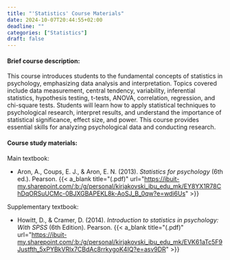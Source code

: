 ```yaml
---
title: "'Statistics' Course Materials"
date: 2024-10-07T20:44:55+02:00
deadline: ""
categories: ["Statistics"]
draft: false
---
```


#### Brief course description:

This course introduces students to the fundamental concepts of statistics in psychology, emphasizing data analysis and interpretation. Topics covered include data measurement, central tendency, variability, inferential statistics, hypothesis testing, t-tests, ANOVA, correlation, regression, and chi-square tests. Students will learn how to apply statistical techniques to psychological research, interpret results, and understand the importance of statistical significance, effect size, and power. This course provides essential skills for analyzing psychological data and conducting research.

#### Course study materials:

Main textbook:

* Aron, A., Coups, E. J., & Aron, E. N. (2013). *Statistics for psychology* (6th ed.). Pearson. {{< a_blank title="(.pdf)" url="https://ibuit-my.sharepoint.com/:b:/g/personal/kirjakovski_ibu_edu_mk/EY8YX1R78ChDqORSuUCMc-0BJXGBAPEKL8k-AoSJ_B_0qw?e=wdi6Us" >}}

Supplementary textbook:

* Howitt, D., & Cramer, D. (2014). *Introduction to statistics in psychology: With SPSS* (6th Edition). Pearson. {{< a_blank title="(.pdf)" url="https://ibuit-my.sharepoint.com/:b:/g/personal/kirjakovski_ibu_edu_mk/EVK61aTc5F9Justfth_5xPYBkVRlx7CBdAc8rrkygoK4IQ?e=asv9DR" >}}
